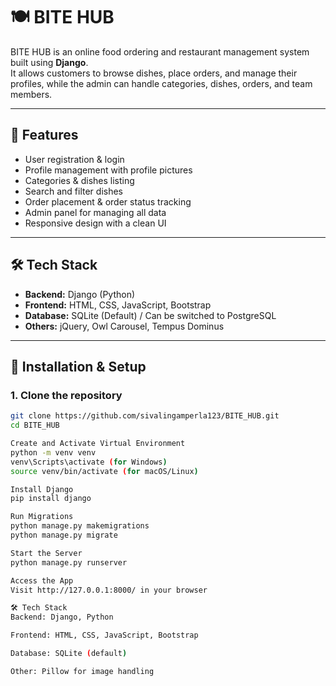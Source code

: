 # 🍽️ BITE HUB

BITE HUB is an online food ordering and restaurant management system built using **Django**.  
It allows customers to browse dishes, place orders, and manage their profiles, while the admin can handle categories, dishes, orders, and team members.

---

## 📌 Features
- User registration & login
- Profile management with profile pictures
- Categories & dishes listing
- Search and filter dishes
- Order placement & order status tracking
- Admin panel for managing all data
- Responsive design with a clean UI

---

## 🛠️ Tech Stack
- **Backend:** Django (Python)
- **Frontend:** HTML, CSS, JavaScript, Bootstrap
- **Database:** SQLite (Default) / Can be switched to PostgreSQL
- **Others:** jQuery, Owl Carousel, Tempus Dominus

---

## 🚀 Installation & Setup

### 1. Clone the repository

```bash
git clone https://github.com/sivalingamperla123/BITE_HUB.git
cd BITE_HUB

Create and Activate Virtual Environment
python -m venv venv
venv\Scripts\activate (for Windows)
source venv/bin/activate (for macOS/Linux)

Install Django
pip install django

Run Migrations
python manage.py makemigrations
python manage.py migrate

Start the Server
python manage.py runserver

Access the App
Visit http://127.0.0.1:8000/ in your browser

🛠 Tech Stack
Backend: Django, Python

Frontend: HTML, CSS, JavaScript, Bootstrap

Database: SQLite (default)

Other: Pillow for image handling

